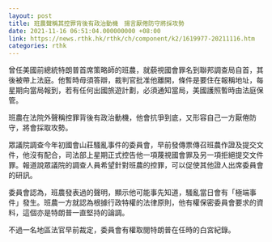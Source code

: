 ```yaml
---
layout: post
title: 班農聲稱其控罪背後有政治動機　揚言厭倦防守將採攻勢
date: 2021-11-16 06:51:04.000000000 +08:00
link: https://news.rthk.hk/rthk/ch/component/k2/1619977-20211116.htm
categories: rthk
---
```


曾任美國前總統特朗普首席策略師的班農，就藐視國會罪名到聯邦調查局自首，其後被帶上法庭。他暫時毋須答辯，裁判官批准他離開，條件是要住在報稱地址，每星期向當局報到，若有任何出國旅遊計劃，必須通知當局，美國護照暫時由法庭保管。

班農在法院外聲稱控罪背後有政治動機，他會抗爭到底，又形容自己一方厭倦防守，將會採取攻勢。

眾議院調查今年初國會山莊騷亂事件的委員會，早前發傳票傳召班農作證及提交文件，他沒有配合，司法部上星期正式控告他一項蔑視國會罪及另一項拒絕提交文件罪。報道說眾議院的調查人員希望針對班農的控罪，可以促使其他證人出席委員會的研訊。

委員會認為，班農發表過的聲明，顯示他可能事先知道，騷亂當日會有「極端事件」發生。班農一方就認為根據行政特權的法律原則，他有權保密委員會要求的資料，這個亦是特朗普一直堅持的論調。

不過一名地區法官早前裁定，委員會有權取閱特朗普在任時的白宮紀錄。
